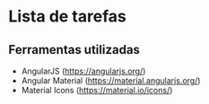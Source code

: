 # Lista de tarefas


## Ferramentas utilizadas
  - AngularJS (https://angularjs.org/)
  - Angular Material (https://material.angularjs.org/)
  - Material Icons (https://material.io/icons/)
  